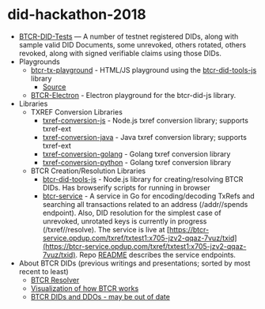 # did-hackathon-2018



* [BTCR-DID-Tests](./BTCR-DID-Tests.md) — A number of testnet registered DIDs, along with sample valid DID Documents, some unrevoked, others rotated, others revoked, along with signed verifiable claims using those DIDs.
* Playgrounds
    * [btcr-tx-playground](https://weboftrustinfo.github.io/btcr-tx-playground.github.io/) - HTML/JS playground using the [btcr-did-tools-js](https://github.com/WebOfTrustInfo/btcr-did-tools-js) library
        * [Source](https://github.com/WebOfTrustInfo/btcr-tx-playground.github.io)
    * [BTCR-Electron](https://github.com/AnthonyRonning/btcr-electron) - Electron playground for the btcr-did-js library.
* Libraries
    * TXREF Conversion Libraries
        * [txref-conversion-js](https://github.com/WebOfTrustInfo/txref-conversion-js) - Node.js txref conversion library; supports txref-ext
        * [txref-conversion-java](https://github.com/WebOfTrustInfo/txref-conversion-java) - Java txref conversion library; supports txref-ext
        * [txref-conversion-golang](https://github.com/kulpreet/txref) - Golang txref conversion library
        * [txref-conversion-python](https://github.com/WebOfTrustInfo/txref-conversion-python) - Golang txref conversion library
    * BTCR Creation/Resolution Libraries
        * [btcr-did-tools-js](https://github.com/WebOfTrustInfo/btcr-did-tools-js) - Node.js library for creating/resolving BTCR DIDs. Has browserify scripts for running in browser
        * [btcr-service](https://github.com/kulpreet/btcr-service) - A service in Go for encoding/decoding TxRefs and searching all transactions related to an address (/addr/<addr>/spends endpoint). Also, DID resolution for the simplest case of unrevoked, unrotated keys is currently in progress (/txref/<txref>/resolve). The service is live at [https://btcr-service.opdup.com/txref/txtest1:x705-jzv2-qqaz-7vuz/txid](https://btcr-service.opdup.com/txref/txtest1:x705-jzv2-qqaz-7vuz/txid). Repo [README](https://github.com/kulpreet/btcr-service/blob/master/README.md) describes the service endpoints.
* About BTCR DIDs (previous writings and presentations; sorted by most recent to least)
    * [BTCR Resolver](https://github.com/WebOfTrustInfo/rebooting-the-web-of-trust-spring2018/blob/master/final-documents/btcr-resolver.md)
    * [Visualization of how BTCR works](https://www.icloud.com/keynote/0Bcwqiyw6RGvMZgDyFt-prI_g#BTCR)
    * [BTCR DIDs and DDOs - may be out of date](https://github.com/WebOfTrustInfo/rebooting-the-web-of-trust-fall2017/blob/master/topics-and-advance-readings/btcr-dids-ddos.md)
